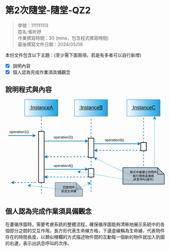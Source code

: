 # 第2次隨堂-隨堂-QZ2
>
>學號：111111113
><br />
>姓名:張昕妤
><br />
>作業撰寫時間：30 (mins，包含程式撰寫時間)
><br />
>最後撰寫文件日期：2024/05/08
>

本份文件包含以下主題：(至少需下面兩項，若是有多者可以自行新增)
- [x] 說明內容
- [x] 個人認為完成作業須具備觀念

## 說明程式與內容
<svg xmlns="http://www.w3.org/2000/svg" xmlns:xlink="http://www.w3.org/1999/xlink" version="1.1" width="577px" viewBox="-0.5 -0.5 577 352" content="&lt;mxfile&gt;&lt;diagram id=&quot;ZetOZe2FWv2F4SrSsgP-&quot; name=&quot;第1頁&quot;&gt;&lt;mxGraphModel dx=&quot;1013&quot; dy=&quot;529&quot; grid=&quot;1&quot; gridSize=&quot;10&quot; guides=&quot;1&quot; tooltips=&quot;1&quot; connect=&quot;1&quot; arrows=&quot;1&quot; fold=&quot;1&quot; page=&quot;1&quot; pageScale=&quot;1&quot; pageWidth=&quot;827&quot; pageHeight=&quot;1169&quot; math=&quot;0&quot; shadow=&quot;0&quot;&gt;&lt;root&gt;&lt;mxCell id=&quot;0&quot;/&gt;&lt;mxCell id=&quot;1&quot; parent=&quot;0&quot;/&gt;&lt;mxCell id=&quot;36&quot; value=&quot;&amp;lt;font style=&amp;quot;font-size: 11px;&amp;quot; color=&amp;quot;#000000&amp;quot;&amp;gt;程式中被建立的物件&amp;lt;br&amp;gt;執行規格長條格&amp;lt;br&amp;gt;訊息呼叫(操作)&amp;lt;br&amp;gt;&amp;lt;/font&amp;gt;&quot; style=&quot;shape=note;whiteSpace=wrap;html=1;backgroundOutline=1;darkOpacity=0.05;strokeColor=#23445d;strokeWidth=2;fontSize=13;fillColor=#bac8d3;gradientDirection=east;size=24;&quot; vertex=&quot;1&quot; parent=&quot;1&quot;&gt;&lt;mxGeometry x=&quot;474.99999999999994&quot; y=&quot;376&quot; width=&quot;150&quot; height=&quot;60&quot; as=&quot;geometry&quot;/&gt;&lt;/mxCell&gt;&lt;mxCell id=&quot;24&quot; value=&quot;&amp;lt;font style=&amp;quot;font-size: 11px;&amp;quot; color=&amp;quot;#000000&amp;quot;&amp;gt;回復物件&amp;lt;br&amp;gt;訊息生命線&amp;lt;/font&amp;gt;&quot; style=&quot;shape=note;whiteSpace=wrap;html=1;backgroundOutline=1;darkOpacity=0.05;strokeColor=#23445d;strokeWidth=1;fontSize=13;fillColor=#bac8d3;gradientDirection=east;size=24;&quot; vertex=&quot;1&quot; parent=&quot;1&quot;&gt;&lt;mxGeometry x=&quot;230&quot; y=&quot;430&quot; width=&quot;99.85&quot; height=&quot;50&quot; as=&quot;geometry&quot;/&gt;&lt;/mxCell&gt;&lt;mxCell id=&quot;8&quot; style=&quot;edgeStyle=none;html=1;fontSize=18;fontColor=#000000;dashed=1;endArrow=none;endFill=0;strokeWidth=2;fillColor=#1ba1e2;strokeColor=#1170af;&quot; edge=&quot;1&quot; parent=&quot;1&quot; source=&quot;2&quot; target=&quot;6&quot;&gt;&lt;mxGeometry relative=&quot;1&quot; as=&quot;geometry&quot;/&gt;&lt;/mxCell&gt;&lt;mxCell id=&quot;2&quot; value=&quot;&amp;lt;font size=&amp;quot;1&amp;quot; style=&amp;quot;&amp;quot; color=&amp;quot;#000000&amp;quot;&amp;gt;&amp;lt;u style=&amp;quot;font-size: 18px;&amp;quot;&amp;gt;:InstanceA&amp;lt;/u&amp;gt;&amp;lt;/font&amp;gt;&quot; style=&quot;rounded=0;whiteSpace=wrap;html=1;gradientDirection=west;fillColor=#1ba1e2;fontColor=#ffffff;strokeColor=#006EAF;gradientColor=#FFFFFF;&quot; vertex=&quot;1&quot; parent=&quot;1&quot;&gt;&lt;mxGeometry x=&quot;120&quot; y=&quot;130&quot; width=&quot;120&quot; height=&quot;60&quot; as=&quot;geometry&quot;/&gt;&lt;/mxCell&gt;&lt;mxCell id=&quot;3&quot; value=&quot;&amp;lt;font size=&amp;quot;1&amp;quot; style=&amp;quot;&amp;quot; color=&amp;quot;#000000&amp;quot;&amp;gt;&amp;lt;u style=&amp;quot;font-size: 18px;&amp;quot;&amp;gt;:InstanceB&amp;lt;/u&amp;gt;&amp;lt;/font&amp;gt;&quot; style=&quot;rounded=0;whiteSpace=wrap;html=1;gradientDirection=west;fillColor=#1ba1e2;fontColor=#ffffff;strokeColor=#006EAF;gradientColor=#FFFFFF;&quot; vertex=&quot;1&quot; parent=&quot;1&quot;&gt;&lt;mxGeometry x=&quot;300&quot; y=&quot;130&quot; width=&quot;120&quot; height=&quot;60&quot; as=&quot;geometry&quot;/&gt;&lt;/mxCell&gt;&lt;mxCell id=&quot;4&quot; value=&quot;&amp;lt;font size=&amp;quot;1&amp;quot; style=&amp;quot;&amp;quot; color=&amp;quot;#000000&amp;quot;&amp;gt;&amp;lt;u style=&amp;quot;font-size: 18px;&amp;quot;&amp;gt;:InstanceC&amp;lt;/u&amp;gt;&amp;lt;/font&amp;gt;&quot; style=&quot;rounded=0;whiteSpace=wrap;html=1;gradientDirection=west;fillColor=#1ba1e2;fontColor=#ffffff;strokeColor=#006EAF;gradientColor=#FFFFFF;&quot; vertex=&quot;1&quot; parent=&quot;1&quot;&gt;&lt;mxGeometry x=&quot;490&quot; y=&quot;130&quot; width=&quot;120&quot; height=&quot;60&quot; as=&quot;geometry&quot;/&gt;&lt;/mxCell&gt;&lt;mxCell id=&quot;6&quot; value=&quot;&quot; style=&quot;rounded=0;whiteSpace=wrap;html=1;fontSize=18;fontColor=#000000;fillColor=#FFFFFF;gradientColor=none;gradientDirection=east;rotation=90;strokeColor=#000000;strokeWidth=2;&quot; vertex=&quot;1&quot; parent=&quot;1&quot;&gt;&lt;mxGeometry x=&quot;87.5&quot; y=&quot;327.5&quot; width=&quot;185&quot; height=&quot;20&quot; as=&quot;geometry&quot;/&gt;&lt;/mxCell&gt;&lt;mxCell id=&quot;9&quot; value=&quot;&quot; style=&quot;endArrow=classic;html=1;fontSize=18;fontColor=#000000;fillColor=#1ba1e2;strokeColor=#006EAF;strokeWidth=2;&quot; edge=&quot;1&quot; parent=&quot;1&quot;&gt;&lt;mxGeometry width=&quot;50&quot; height=&quot;50&quot; relative=&quot;1&quot; as=&quot;geometry&quot;&gt;&lt;mxPoint x=&quot;60&quot; y=&quot;260&quot; as=&quot;sourcePoint&quot;/&gt;&lt;mxPoint x=&quot;160&quot; y=&quot;260&quot; as=&quot;targetPoint&quot;/&gt;&lt;/mxGeometry&gt;&lt;/mxCell&gt;&lt;mxCell id=&quot;10&quot; value=&quot;&amp;lt;font style=&amp;quot;font-size: 13px;&amp;quot;&amp;gt;operation1()&amp;lt;/font&amp;gt;&quot; style=&quot;text;html=1;strokeColor=none;fillColor=none;align=center;verticalAlign=middle;whiteSpace=wrap;rounded=0;fontSize=18;fontColor=#000000;&quot; vertex=&quot;1&quot; parent=&quot;1&quot;&gt;&lt;mxGeometry x=&quot;50&quot; y=&quot;236&quot; width=&quot;100&quot; height=&quot;20&quot; as=&quot;geometry&quot;/&gt;&lt;/mxCell&gt;&lt;mxCell id=&quot;12&quot; value=&quot;&quot; style=&quot;endArrow=classic;html=1;strokeWidth=2;fontSize=13;fontColor=#FFFFFF;dashed=1;fillColor=#1ba1e2;strokeColor=#006EAF;&quot; edge=&quot;1&quot; parent=&quot;1&quot;&gt;&lt;mxGeometry width=&quot;50&quot; height=&quot;50&quot; relative=&quot;1&quot; as=&quot;geometry&quot;&gt;&lt;mxPoint x=&quot;160&quot; y=&quot;430&quot; as=&quot;sourcePoint&quot;/&gt;&lt;mxPoint x=&quot;70&quot; y=&quot;430&quot; as=&quot;targetPoint&quot;/&gt;&lt;/mxGeometry&gt;&lt;/mxCell&gt;&lt;mxCell id=&quot;13&quot; style=&quot;edgeStyle=none;html=1;fontSize=18;fontColor=#000000;dashed=1;endArrow=none;endFill=0;fillColor=#1ba1e2;strokeColor=#006EAF;strokeWidth=2;&quot; edge=&quot;1&quot; parent=&quot;1&quot;&gt;&lt;mxGeometry relative=&quot;1&quot; as=&quot;geometry&quot;&gt;&lt;mxPoint x=&quot;179.57&quot; y=&quot;430&quot; as=&quot;sourcePoint&quot;/&gt;&lt;mxPoint x=&quot;180&quot; y=&quot;470&quot; as=&quot;targetPoint&quot;/&gt;&lt;/mxGeometry&gt;&lt;/mxCell&gt;&lt;mxCell id=&quot;14&quot; style=&quot;edgeStyle=none;html=1;fontSize=18;fontColor=#000000;dashed=1;endArrow=none;endFill=0;strokeWidth=2;fillColor=#1ba1e2;strokeColor=#1170AF;&quot; edge=&quot;1&quot; parent=&quot;1&quot; target=&quot;15&quot;&gt;&lt;mxGeometry relative=&quot;1&quot; as=&quot;geometry&quot;&gt;&lt;mxPoint x=&quot;360&quot; y=&quot;200&quot; as=&quot;sourcePoint&quot;/&gt;&lt;/mxGeometry&gt;&lt;/mxCell&gt;&lt;mxCell id=&quot;15&quot; value=&quot;&quot; style=&quot;rounded=0;whiteSpace=wrap;html=1;fontSize=18;fontColor=#000000;fillColor=#FFFFFF;gradientColor=none;gradientDirection=east;rotation=90;strokeColor=#000000;strokeWidth=2;&quot; vertex=&quot;1&quot; parent=&quot;1&quot;&gt;&lt;mxGeometry x=&quot;324.93&quot; y=&quot;294.45&quot; width=&quot;70.15&quot; height=&quot;20&quot; as=&quot;geometry&quot;/&gt;&lt;/mxCell&gt;&lt;mxCell id=&quot;16&quot; value=&quot;&quot; style=&quot;endArrow=classic;html=1;fontSize=18;fontColor=#000000;fillColor=#1ba1e2;strokeColor=#006EAF;strokeWidth=2;&quot; edge=&quot;1&quot; parent=&quot;1&quot;&gt;&lt;mxGeometry width=&quot;50&quot; height=&quot;50&quot; relative=&quot;1&quot; as=&quot;geometry&quot;&gt;&lt;mxPoint x=&quot;190&quot; y=&quot;280&quot; as=&quot;sourcePoint&quot;/&gt;&lt;mxPoint x=&quot;350&quot; y=&quot;280&quot; as=&quot;targetPoint&quot;/&gt;&lt;/mxGeometry&gt;&lt;/mxCell&gt;&lt;mxCell id=&quot;17&quot; value=&quot;&quot; style=&quot;endArrow=classic;html=1;dashed=1;strokeWidth=2;fontSize=13;fontColor=#FFFFFF;fillColor=#1ba1e2;strokeColor=#006EAF;&quot; edge=&quot;1&quot; parent=&quot;1&quot;&gt;&lt;mxGeometry width=&quot;50&quot; height=&quot;50&quot; relative=&quot;1&quot; as=&quot;geometry&quot;&gt;&lt;mxPoint x=&quot;350&quot; y=&quot;337&quot; as=&quot;sourcePoint&quot;/&gt;&lt;mxPoint x=&quot;190&quot; y=&quot;337&quot; as=&quot;targetPoint&quot;/&gt;&lt;/mxGeometry&gt;&lt;/mxCell&gt;&lt;mxCell id=&quot;18&quot; value=&quot;&quot; style=&quot;rounded=0;whiteSpace=wrap;html=1;fontSize=18;fontColor=#000000;fillColor=#FFFFFF;gradientColor=none;gradientDirection=east;rotation=90;strokeColor=#000000;strokeWidth=2;&quot; vertex=&quot;1&quot; parent=&quot;1&quot;&gt;&lt;mxGeometry x=&quot;344.85&quot; y=&quot;384.84&quot; width=&quot;30.31&quot; height=&quot;20&quot; as=&quot;geometry&quot;/&gt;&lt;/mxCell&gt;&lt;mxCell id=&quot;19&quot; value=&quot;&quot; style=&quot;endArrow=classic;html=1;fontSize=18;fontColor=#000000;fillColor=#1ba1e2;strokeColor=#006EAF;strokeWidth=2;&quot; edge=&quot;1&quot; parent=&quot;1&quot;&gt;&lt;mxGeometry width=&quot;50&quot; height=&quot;50&quot; relative=&quot;1&quot; as=&quot;geometry&quot;&gt;&lt;mxPoint x=&quot;190&quot; y=&quot;382&quot; as=&quot;sourcePoint&quot;/&gt;&lt;mxPoint x=&quot;350.0000000000001&quot; y=&quot;382&quot; as=&quot;targetPoint&quot;/&gt;&lt;/mxGeometry&gt;&lt;/mxCell&gt;&lt;mxCell id=&quot;20&quot; value=&quot;&quot; style=&quot;endArrow=classic;html=1;dashed=1;strokeWidth=2;fontSize=13;fontColor=#FFFFFF;fillColor=#1ba1e2;strokeColor=#006EAF;&quot; edge=&quot;1&quot; parent=&quot;1&quot;&gt;&lt;mxGeometry width=&quot;50&quot; height=&quot;50&quot; relative=&quot;1&quot; as=&quot;geometry&quot;&gt;&lt;mxPoint x=&quot;350.0000000000001&quot; y=&quot;409.9999999999999&quot; as=&quot;sourcePoint&quot;/&gt;&lt;mxPoint x=&quot;190&quot; y=&quot;410&quot; as=&quot;targetPoint&quot;/&gt;&lt;/mxGeometry&gt;&lt;/mxCell&gt;&lt;mxCell id=&quot;21&quot; style=&quot;edgeStyle=none;html=1;fontSize=18;fontColor=#000000;dashed=1;endArrow=none;endFill=0;strokeWidth=2;fillColor=#1ba1e2;strokeColor=#006EAF;exitX=1;exitY=0.5;exitDx=0;exitDy=0;&quot; edge=&quot;1&quot; parent=&quot;1&quot; source=&quot;15&quot;&gt;&lt;mxGeometry relative=&quot;1&quot; as=&quot;geometry&quot;&gt;&lt;mxPoint x=&quot;360&quot; y=&quot;350&quot; as=&quot;sourcePoint&quot;/&gt;&lt;mxPoint x=&quot;360&quot; y=&quot;380&quot; as=&quot;targetPoint&quot;/&gt;&lt;/mxGeometry&gt;&lt;/mxCell&gt;&lt;mxCell id=&quot;23&quot; style=&quot;edgeStyle=none;html=1;fontSize=18;fontColor=#000000;dashed=1;endArrow=none;endFill=0;strokeWidth=2;fillColor=#1ba1e2;strokeColor=#006EAF;&quot; edge=&quot;1&quot; parent=&quot;1&quot;&gt;&lt;mxGeometry relative=&quot;1&quot; as=&quot;geometry&quot;&gt;&lt;mxPoint x=&quot;359.64&quot; y=&quot;410&quot; as=&quot;sourcePoint&quot;/&gt;&lt;mxPoint x=&quot;360&quot; y=&quot;470&quot; as=&quot;targetPoint&quot;/&gt;&lt;/mxGeometry&gt;&lt;/mxCell&gt;&lt;mxCell id=&quot;25&quot; value=&quot;&amp;lt;font color=&amp;quot;#000000&amp;quot; style=&amp;quot;font-size: 13px;&amp;quot;&amp;gt;operation2()&amp;lt;/font&amp;gt;&quot; style=&quot;text;html=1;strokeColor=none;fillColor=none;align=center;verticalAlign=middle;whiteSpace=wrap;rounded=0;fontSize=18;fontColor=#FFFFFF;&quot; vertex=&quot;1&quot; parent=&quot;1&quot;&gt;&lt;mxGeometry x=&quot;210&quot; y=&quot;256&quot; width=&quot;100&quot; height=&quot;20&quot; as=&quot;geometry&quot;/&gt;&lt;/mxCell&gt;&lt;mxCell id=&quot;26&quot; value=&quot;&amp;lt;font style=&amp;quot;font-size: 13px;&amp;quot;&amp;gt;operation4()&amp;lt;/font&amp;gt;&quot; style=&quot;text;html=1;strokeColor=none;fillColor=none;align=center;verticalAlign=middle;whiteSpace=wrap;rounded=0;fontSize=18;fontColor=#000000;&quot; vertex=&quot;1&quot; parent=&quot;1&quot;&gt;&lt;mxGeometry x=&quot;210&quot; y=&quot;359&quot; width=&quot;100&quot; height=&quot;20&quot; as=&quot;geometry&quot;/&gt;&lt;/mxCell&gt;&lt;mxCell id=&quot;29&quot; style=&quot;edgeStyle=none;html=1;fontSize=18;fontColor=#000000;dashed=1;endArrow=none;endFill=0;strokeWidth=2;fillColor=#1ba1e2;strokeColor=#1170af;&quot; edge=&quot;1&quot; parent=&quot;1&quot; target=&quot;30&quot;&gt;&lt;mxGeometry relative=&quot;1&quot; as=&quot;geometry&quot;&gt;&lt;mxPoint x=&quot;549.99&quot; y=&quot;196&quot; as=&quot;sourcePoint&quot;/&gt;&lt;/mxGeometry&gt;&lt;/mxCell&gt;&lt;mxCell id=&quot;30&quot; value=&quot;&quot; style=&quot;rounded=0;whiteSpace=wrap;html=1;fontSize=18;fontColor=#000000;fillColor=#FFFFFF;gradientColor=none;gradientDirection=east;rotation=90;strokeColor=#000000;strokeWidth=2;&quot; vertex=&quot;1&quot; parent=&quot;1&quot;&gt;&lt;mxGeometry x=&quot;534.92&quot; y=&quot;290.14&quot; width=&quot;30.15&quot; height=&quot;20&quot; as=&quot;geometry&quot;/&gt;&lt;/mxCell&gt;&lt;mxCell id=&quot;31&quot; style=&quot;edgeStyle=none;html=1;fontSize=18;fontColor=#000000;dashed=1;endArrow=none;endFill=0;strokeWidth=2;fillColor=#1ba1e2;strokeColor=#006EAF;exitX=1;exitY=0.5;exitDx=0;exitDy=0;&quot; edge=&quot;1&quot; parent=&quot;1&quot; source=&quot;30&quot;&gt;&lt;mxGeometry relative=&quot;1&quot; as=&quot;geometry&quot;&gt;&lt;mxPoint x=&quot;549.99&quot; y=&quot;346&quot; as=&quot;sourcePoint&quot;/&gt;&lt;mxPoint x=&quot;549.99&quot; y=&quot;376&quot; as=&quot;targetPoint&quot;/&gt;&lt;/mxGeometry&gt;&lt;/mxCell&gt;&lt;mxCell id=&quot;34&quot; value=&quot;&quot; style=&quot;endArrow=classic;html=1;fontSize=18;fontColor=#000000;fillColor=#1ba1e2;strokeColor=#006EAF;strokeWidth=2;&quot; edge=&quot;1&quot; parent=&quot;1&quot;&gt;&lt;mxGeometry width=&quot;50&quot; height=&quot;50&quot; relative=&quot;1&quot; as=&quot;geometry&quot;&gt;&lt;mxPoint x=&quot;370&quot; y=&quot;290&quot; as=&quot;sourcePoint&quot;/&gt;&lt;mxPoint x=&quot;540&quot; y=&quot;289.53&quot; as=&quot;targetPoint&quot;/&gt;&lt;/mxGeometry&gt;&lt;/mxCell&gt;&lt;mxCell id=&quot;35&quot; value=&quot;&quot; style=&quot;endArrow=classic;html=1;dashed=1;strokeWidth=2;fontSize=13;fontColor=#FFFFFF;fillColor=#1ba1e2;strokeColor=#006EAF;entryX=0.635;entryY=-0.026;entryDx=0;entryDy=0;entryPerimeter=0;&quot; edge=&quot;1&quot; parent=&quot;1&quot; target=&quot;15&quot;&gt;&lt;mxGeometry width=&quot;50&quot; height=&quot;50&quot; relative=&quot;1&quot; as=&quot;geometry&quot;&gt;&lt;mxPoint x=&quot;540&quot; y=&quot;313.02999999999986&quot; as=&quot;sourcePoint&quot;/&gt;&lt;mxPoint x=&quot;392.0050000000001&quot; y=&quot;314.0886499999999&quot; as=&quot;targetPoint&quot;/&gt;&lt;/mxGeometry&gt;&lt;/mxCell&gt;&lt;mxCell id=&quot;37&quot; style=&quot;edgeStyle=none;html=1;fontSize=18;fontColor=#000000;dashed=1;endArrow=classic;endFill=1;strokeWidth=2;fillColor=#1ba1e2;strokeColor=#058DAF;dashPattern=1 2;&quot; edge=&quot;1&quot; parent=&quot;1&quot;&gt;&lt;mxGeometry relative=&quot;1&quot; as=&quot;geometry&quot;&gt;&lt;mxPoint x=&quot;590&quot; y=&quot;370&quot; as=&quot;sourcePoint&quot;/&gt;&lt;mxPoint x=&quot;590.0042762147109&quot; y=&quot;189.99499999999995&quot; as=&quot;targetPoint&quot;/&gt;&lt;/mxGeometry&gt;&lt;/mxCell&gt;&lt;mxCell id=&quot;38&quot; style=&quot;edgeStyle=none;html=1;fontSize=18;fontColor=#000000;dashed=1;endArrow=classic;endFill=1;strokeWidth=2;fillColor=#1ba1e2;strokeColor=#058DAF;dashPattern=1 2;&quot; edge=&quot;1&quot; parent=&quot;1&quot;&gt;&lt;mxGeometry relative=&quot;1&quot; as=&quot;geometry&quot;&gt;&lt;mxPoint x=&quot;505.08&quot; y=&quot;404.84000000000003&quot; as=&quot;sourcePoint&quot;/&gt;&lt;mxPoint x=&quot;370&quot; y=&quot;340&quot; as=&quot;targetPoint&quot;/&gt;&lt;/mxGeometry&gt;&lt;/mxCell&gt;&lt;mxCell id=&quot;39&quot; style=&quot;edgeStyle=none;html=1;fontSize=18;fontColor=#000000;dashed=1;endArrow=classic;endFill=1;strokeWidth=2;fillColor=#1ba1e2;strokeColor=#058DAF;dashPattern=1 2;&quot; edge=&quot;1&quot; parent=&quot;1&quot;&gt;&lt;mxGeometry relative=&quot;1&quot; as=&quot;geometry&quot;&gt;&lt;mxPoint x=&quot;510.23999999999995&quot; y=&quot;423.84000000000003&quot; as=&quot;sourcePoint&quot;/&gt;&lt;mxPoint x=&quot;310&quot; y=&quot;390&quot; as=&quot;targetPoint&quot;/&gt;&lt;/mxGeometry&gt;&lt;/mxCell&gt;&lt;mxCell id=&quot;40&quot; value=&quot;&amp;lt;font style=&amp;quot;font-size: 13px;&amp;quot;&amp;gt;operation3()&amp;lt;/font&amp;gt;&quot; style=&quot;text;html=1;strokeColor=none;fillColor=none;align=center;verticalAlign=middle;whiteSpace=wrap;rounded=0;fontSize=18;fontColor=#000000;&quot; vertex=&quot;1&quot; parent=&quot;1&quot;&gt;&lt;mxGeometry x=&quot;395.08000000000004&quot; y=&quot;266&quot; width=&quot;100&quot; height=&quot;20&quot; as=&quot;geometry&quot;/&gt;&lt;/mxCell&gt;&lt;mxCell id=&quot;41&quot; style=&quot;edgeStyle=none;html=1;fontSize=18;fontColor=#000000;dashed=1;endArrow=classic;endFill=1;strokeWidth=2;fillColor=#1ba1e2;strokeColor=#058DAF;dashPattern=1 2;&quot; edge=&quot;1&quot; parent=&quot;1&quot;&gt;&lt;mxGeometry relative=&quot;1&quot; as=&quot;geometry&quot;&gt;&lt;mxPoint x=&quot;302.99999999999994&quot; y=&quot;454.84000000000015&quot; as=&quot;sourcePoint&quot;/&gt;&lt;mxPoint x=&quot;360&quot; y=&quot;430&quot; as=&quot;targetPoint&quot;/&gt;&lt;/mxGeometry&gt;&lt;/mxCell&gt;&lt;mxCell id=&quot;42&quot; style=&quot;edgeStyle=none;html=1;fontSize=18;fontColor=#000000;dashed=1;endArrow=classic;endFill=1;strokeWidth=2;fillColor=#1ba1e2;strokeColor=#058DAF;dashPattern=1 2;&quot; edge=&quot;1&quot; parent=&quot;1&quot;&gt;&lt;mxGeometry relative=&quot;1&quot; as=&quot;geometry&quot;&gt;&lt;mxPoint x=&quot;251.43000000000012&quot; y=&quot;454.84000000000015&quot; as=&quot;sourcePoint&quot;/&gt;&lt;mxPoint x=&quot;130&quot; y=&quot;440&quot; as=&quot;targetPoint&quot;/&gt;&lt;/mxGeometry&gt;&lt;/mxCell&gt;&lt;/root&gt;&lt;/mxGraphModel&gt;&lt;/diagram&gt;&lt;/mxfile&gt;" onclick="(function(svg){var src=window.event.target||window.event.srcElement;while (src!=null&amp;&amp;src.nodeName.toLowerCase()!='a'){src=src.parentNode;}if(src==null){if(svg.wnd!=null&amp;&amp;!svg.wnd.closed){svg.wnd.focus();}else{var r=function(evt){if(evt.data=='ready'&amp;&amp;evt.source==svg.wnd){svg.wnd.postMessage(decodeURIComponent(svg.getAttribute('content')),'*');window.removeEventListener('message',r);}};window.addEventListener('message',r);svg.wnd=window.open('https://viewer.diagrams.net/?client=1&amp;page=0&amp;edit=_blank');}}})(this);" style="cursor:pointer;max-width:100%;max-height:352px;"><defs><linearGradient x1="100%" y1="0%" x2="0%" y2="0%" id="mx-gradient-ffffff-1-1ba1e2-1-e-0"><stop offset="0%" style="stop-color: rgb(27, 161, 226); stop-opacity: 1;"/><stop offset="100%" style="stop-color: rgb(255, 255, 255); stop-opacity: 1;"/></linearGradient></defs><g><path d="M 425 246 L 551 246 L 575 270 L 575 306 L 425 306 L 425 246 Z" fill="#bac8d3" stroke="#23445d" stroke-width="2" stroke-miterlimit="10" pointer-events="all"/><path d="M 551 246 L 551 270 L 575 270 Z" fill-opacity="0.05" fill="#000000" stroke="none" pointer-events="all"/><path d="M 551 246 L 551 270 L 575 270" fill="none" stroke="#23445d" stroke-width="2" stroke-miterlimit="10" pointer-events="all"/><g transform="translate(-0.5 -0.5)"><switch><foreignObject pointer-events="none" width="100%" height="100%" requiredFeatures="http://www.w3.org/TR/SVG11/feature#Extensibility" style="overflow: visible; text-align: left;"><div xmlns="http://www.w3.org/1999/xhtml" style="display: flex; align-items: unsafe center; justify-content: unsafe center; width: 148px; height: 1px; padding-top: 276px; margin-left: 426px;"><div data-drawio-colors="color: rgb(0, 0, 0); " style="box-sizing: border-box; font-size: 0px; text-align: center;"><div style="display: inline-block; font-size: 13px; font-family: Helvetica; color: rgb(0, 0, 0); line-height: 1.2; pointer-events: all; white-space: normal; overflow-wrap: normal;"><font color="#000000" style="font-size: 11px;">程式中被建立的物件<br />執行規格長條格<br />訊息呼叫(操作)<br /></font></div></div></div></foreignObject><text x="500" y="280" fill="rgb(0, 0, 0)" font-family="Helvetica" font-size="13px" text-anchor="middle">程式中被建立的物件執行規格長條格訊息呼叫(操作)...</text></switch></g><path d="M 180 300 L 255.85 300 L 279.85 324 L 279.85 350 L 180 350 L 180 300 Z" fill="#bac8d3" stroke="#23445d" stroke-miterlimit="10" pointer-events="all"/><path d="M 255.85 300 L 255.85 324 L 279.85 324 Z" fill-opacity="0.05" fill="#000000" stroke="none" pointer-events="all"/><path d="M 255.85 300 L 255.85 324 L 279.85 324" fill="none" stroke="#23445d" stroke-miterlimit="10" pointer-events="all"/><g transform="translate(-0.5 -0.5)"><switch><foreignObject pointer-events="none" width="100%" height="100%" requiredFeatures="http://www.w3.org/TR/SVG11/feature#Extensibility" style="overflow: visible; text-align: left;"><div xmlns="http://www.w3.org/1999/xhtml" style="display: flex; align-items: unsafe center; justify-content: unsafe center; width: 98px; height: 1px; padding-top: 325px; margin-left: 181px;"><div data-drawio-colors="color: rgb(0, 0, 0); " style="box-sizing: border-box; font-size: 0px; text-align: center;"><div style="display: inline-block; font-size: 13px; font-family: Helvetica; color: rgb(0, 0, 0); line-height: 1.2; pointer-events: all; white-space: normal; overflow-wrap: normal;"><font color="#000000" style="font-size: 11px;">回復物件<br />訊息生命線</font></div></div></div></foreignObject><text x="230" y="329" fill="rgb(0, 0, 0)" font-family="Helvetica" font-size="13px" text-anchor="middle">回復物件
訊息生命線</text></switch></g><path d="M 130 60 L 130 115" fill="none" stroke="#1170af" stroke-width="2" stroke-miterlimit="10" stroke-dasharray="6 6" pointer-events="stroke"/><rect x="70" y="0" width="120" height="60" fill="url(#mx-gradient-ffffff-1-1ba1e2-1-e-0)" stroke="#006eaf" pointer-events="all"/><g transform="translate(-0.5 -0.5)"><switch><foreignObject pointer-events="none" width="100%" height="100%" requiredFeatures="http://www.w3.org/TR/SVG11/feature#Extensibility" style="overflow: visible; text-align: left;"><div xmlns="http://www.w3.org/1999/xhtml" style="display: flex; align-items: unsafe center; justify-content: unsafe center; width: 118px; height: 1px; padding-top: 30px; margin-left: 71px;"><div data-drawio-colors="color: #ffffff; " style="box-sizing: border-box; font-size: 0px; text-align: center;"><div style="display: inline-block; font-size: 12px; font-family: Helvetica; color: rgb(255, 255, 255); line-height: 1.2; pointer-events: all; white-space: normal; overflow-wrap: normal;"><font color="#000000" style="" size="1"><u style="font-size: 18px;">:InstanceA</u></font></div></div></div></foreignObject><text x="130" y="34" fill="#ffffff" font-family="Helvetica" font-size="12px" text-anchor="middle">:InstanceA</text></switch></g><rect x="250" y="0" width="120" height="60" fill="url(#mx-gradient-ffffff-1-1ba1e2-1-e-0)" stroke="#006eaf" pointer-events="all"/><g transform="translate(-0.5 -0.5)"><switch><foreignObject pointer-events="none" width="100%" height="100%" requiredFeatures="http://www.w3.org/TR/SVG11/feature#Extensibility" style="overflow: visible; text-align: left;"><div xmlns="http://www.w3.org/1999/xhtml" style="display: flex; align-items: unsafe center; justify-content: unsafe center; width: 118px; height: 1px; padding-top: 30px; margin-left: 251px;"><div data-drawio-colors="color: #ffffff; " style="box-sizing: border-box; font-size: 0px; text-align: center;"><div style="display: inline-block; font-size: 12px; font-family: Helvetica; color: rgb(255, 255, 255); line-height: 1.2; pointer-events: all; white-space: normal; overflow-wrap: normal;"><font color="#000000" style="" size="1"><u style="font-size: 18px;">:InstanceB</u></font></div></div></div></foreignObject><text x="310" y="34" fill="#ffffff" font-family="Helvetica" font-size="12px" text-anchor="middle">:InstanceB</text></switch></g><rect x="440" y="0" width="120" height="60" fill="url(#mx-gradient-ffffff-1-1ba1e2-1-e-0)" stroke="#006eaf" pointer-events="all"/><g transform="translate(-0.5 -0.5)"><switch><foreignObject pointer-events="none" width="100%" height="100%" requiredFeatures="http://www.w3.org/TR/SVG11/feature#Extensibility" style="overflow: visible; text-align: left;"><div xmlns="http://www.w3.org/1999/xhtml" style="display: flex; align-items: unsafe center; justify-content: unsafe center; width: 118px; height: 1px; padding-top: 30px; margin-left: 441px;"><div data-drawio-colors="color: #ffffff; " style="box-sizing: border-box; font-size: 0px; text-align: center;"><div style="display: inline-block; font-size: 12px; font-family: Helvetica; color: rgb(255, 255, 255); line-height: 1.2; pointer-events: all; white-space: normal; overflow-wrap: normal;"><font color="#000000" style="" size="1"><u style="font-size: 18px;">:InstanceC</u></font></div></div></div></foreignObject><text x="500" y="34" fill="#ffffff" font-family="Helvetica" font-size="12px" text-anchor="middle">:InstanceC</text></switch></g><rect x="37.5" y="197.5" width="185" height="20" fill="#ffffff" stroke="#000000" stroke-width="2" transform="rotate(90,130,207.5)" pointer-events="all"/><path d="M 10 130 L 101.76 130" fill="none" stroke="#006eaf" stroke-width="2" stroke-miterlimit="10" pointer-events="stroke"/><path d="M 107.76 130 L 99.76 134 L 101.76 130 L 99.76 126 Z" fill="#006eaf" stroke="#006eaf" stroke-width="2" stroke-miterlimit="10" pointer-events="all"/><rect x="0" y="106" width="100" height="20" fill="none" stroke="none" pointer-events="all"/><g transform="translate(-0.5 -0.5)"><switch><foreignObject pointer-events="none" width="100%" height="100%" requiredFeatures="http://www.w3.org/TR/SVG11/feature#Extensibility" style="overflow: visible; text-align: left;"><div xmlns="http://www.w3.org/1999/xhtml" style="display: flex; align-items: unsafe center; justify-content: unsafe center; width: 98px; height: 1px; padding-top: 116px; margin-left: 1px;"><div data-drawio-colors="color: #000000; " style="box-sizing: border-box; font-size: 0px; text-align: center;"><div style="display: inline-block; font-size: 18px; font-family: Helvetica; color: rgb(0, 0, 0); line-height: 1.2; pointer-events: all; white-space: normal; overflow-wrap: normal;"><font style="font-size: 13px;">operation1()</font></div></div></div></foreignObject><text x="50" y="121" fill="#000000" font-family="Helvetica" font-size="18px" text-anchor="middle">operation1()</text></switch></g><path d="M 110 300 L 28.24 300" fill="none" stroke="#006eaf" stroke-width="2" stroke-miterlimit="10" stroke-dasharray="6 6" pointer-events="stroke"/><path d="M 22.24 300 L 30.24 296 L 28.24 300 L 30.24 304 Z" fill="#006eaf" stroke="#006eaf" stroke-width="2" stroke-miterlimit="10" pointer-events="all"/><path d="M 129.57 300 L 130 340" fill="none" stroke="#006eaf" stroke-width="2" stroke-miterlimit="10" stroke-dasharray="6 6" pointer-events="stroke"/><path d="M 310 70 L 310 139.38" fill="none" stroke="#1170af" stroke-width="2" stroke-miterlimit="10" stroke-dasharray="6 6" pointer-events="stroke"/><rect x="274.93" y="164.45" width="70.15" height="20" fill="#ffffff" stroke="#000000" stroke-width="2" transform="rotate(90,310.01,174.45)" pointer-events="all"/><path d="M 140 150 L 291.76 150" fill="none" stroke="#006eaf" stroke-width="2" stroke-miterlimit="10" pointer-events="stroke"/><path d="M 297.76 150 L 289.76 154 L 291.76 150 L 289.76 146 Z" fill="#006eaf" stroke="#006eaf" stroke-width="2" stroke-miterlimit="10" pointer-events="all"/><path d="M 300 207 L 148.24 207" fill="none" stroke="#006eaf" stroke-width="2" stroke-miterlimit="10" stroke-dasharray="6 6" pointer-events="stroke"/><path d="M 142.24 207 L 150.24 203 L 148.24 207 L 150.24 211 Z" fill="#006eaf" stroke="#006eaf" stroke-width="2" stroke-miterlimit="10" pointer-events="all"/><rect x="294.85" y="254.84" width="30.31" height="20" fill="#ffffff" stroke="#000000" stroke-width="2" transform="rotate(90,310,264.84)" pointer-events="all"/><path d="M 140 252 L 291.76 252" fill="none" stroke="#006eaf" stroke-width="2" stroke-miterlimit="10" pointer-events="stroke"/><path d="M 297.76 252 L 289.76 256 L 291.76 252 L 289.76 248 Z" fill="#006eaf" stroke="#006eaf" stroke-width="2" stroke-miterlimit="10" pointer-events="all"/><path d="M 300 280 L 148.24 280" fill="none" stroke="#006eaf" stroke-width="2" stroke-miterlimit="10" stroke-dasharray="6 6" pointer-events="stroke"/><path d="M 142.24 280 L 150.24 276 L 148.24 280 L 150.24 284 Z" fill="#006eaf" stroke="#006eaf" stroke-width="2" stroke-miterlimit="10" pointer-events="all"/><path d="M 310.01 209.52 L 310 250" fill="none" stroke="#006eaf" stroke-width="2" stroke-miterlimit="10" stroke-dasharray="6 6" pointer-events="stroke"/><path d="M 309.64 280 L 310 340" fill="none" stroke="#006eaf" stroke-width="2" stroke-miterlimit="10" stroke-dasharray="6 6" pointer-events="stroke"/><rect x="160" y="126" width="100" height="20" fill="none" stroke="none" pointer-events="all"/><g transform="translate(-0.5 -0.5)"><switch><foreignObject pointer-events="none" width="100%" height="100%" requiredFeatures="http://www.w3.org/TR/SVG11/feature#Extensibility" style="overflow: visible; text-align: left;"><div xmlns="http://www.w3.org/1999/xhtml" style="display: flex; align-items: unsafe center; justify-content: unsafe center; width: 98px; height: 1px; padding-top: 136px; margin-left: 161px;"><div data-drawio-colors="color: #FFFFFF; " style="box-sizing: border-box; font-size: 0px; text-align: center;"><div style="display: inline-block; font-size: 18px; font-family: Helvetica; color: rgb(255, 255, 255); line-height: 1.2; pointer-events: all; white-space: normal; overflow-wrap: normal;"><font style="font-size: 13px;" color="#000000">operation2()</font></div></div></div></foreignObject><text x="210" y="141" fill="#FFFFFF" font-family="Helvetica" font-size="18px" text-anchor="middle">operation2()</text></switch></g><rect x="160" y="229" width="100" height="20" fill="none" stroke="none" pointer-events="all"/><g transform="translate(-0.5 -0.5)"><switch><foreignObject pointer-events="none" width="100%" height="100%" requiredFeatures="http://www.w3.org/TR/SVG11/feature#Extensibility" style="overflow: visible; text-align: left;"><div xmlns="http://www.w3.org/1999/xhtml" style="display: flex; align-items: unsafe center; justify-content: unsafe center; width: 98px; height: 1px; padding-top: 239px; margin-left: 161px;"><div data-drawio-colors="color: #000000; " style="box-sizing: border-box; font-size: 0px; text-align: center;"><div style="display: inline-block; font-size: 18px; font-family: Helvetica; color: rgb(0, 0, 0); line-height: 1.2; pointer-events: all; white-space: normal; overflow-wrap: normal;"><font style="font-size: 13px;">operation4()</font></div></div></div></foreignObject><text x="210" y="244" fill="#000000" font-family="Helvetica" font-size="18px" text-anchor="middle">operation4()</text></switch></g><path d="M 499.99 66 L 499.99 155.07" fill="none" stroke="#1170af" stroke-width="2" stroke-miterlimit="10" stroke-dasharray="6 6" pointer-events="stroke"/><rect x="484.92" y="160.14" width="30.15" height="20" fill="#ffffff" stroke="#000000" stroke-width="2" transform="rotate(90,500,170.14)" pointer-events="all"/><path d="M 499.99 185.22 L 499.99 246" fill="none" stroke="#006eaf" stroke-width="2" stroke-miterlimit="10" stroke-dasharray="6 6" pointer-events="stroke"/><path d="M 320 160 L 481.76 159.55" fill="none" stroke="#006eaf" stroke-width="2" stroke-miterlimit="10" pointer-events="stroke"/><path d="M 487.76 159.54 L 479.78 163.56 L 481.76 159.55 L 479.75 155.56 Z" fill="#006eaf" stroke="#006eaf" stroke-width="2" stroke-miterlimit="10" pointer-events="all"/><path d="M 490 183.03 L 328.76 183.88" fill="none" stroke="#006eaf" stroke-width="2" stroke-miterlimit="10" stroke-dasharray="6 6" pointer-events="stroke"/><path d="M 322.76 183.91 L 330.74 179.87 L 328.76 183.88 L 330.78 187.87 Z" fill="#006eaf" stroke="#006eaf" stroke-width="2" stroke-miterlimit="10" pointer-events="all"/><path d="M 540 240 L 540 68.23" fill="none" stroke="#058daf" stroke-width="2" stroke-miterlimit="10" stroke-dasharray="2 4" pointer-events="stroke"/><path d="M 540 62.23 L 544 70.23 L 540 68.23 L 536 70.23 Z" fill="#058daf" stroke="#058daf" stroke-width="2" stroke-miterlimit="10" pointer-events="all"/><path d="M 455.08 274.84 L 327.42 213.56" fill="none" stroke="#058daf" stroke-width="2" stroke-miterlimit="10" stroke-dasharray="2 4" pointer-events="stroke"/><path d="M 322.02 210.97 L 330.96 210.82 L 327.42 213.56 L 327.5 218.04 Z" fill="#058daf" stroke="#058daf" stroke-width="2" stroke-miterlimit="10" pointer-events="all"/><path d="M 460.24 293.84 L 268.12 261.37" fill="none" stroke="#058daf" stroke-width="2" stroke-miterlimit="10" stroke-dasharray="2 4" pointer-events="stroke"/><path d="M 262.2 260.37 L 270.76 257.76 L 268.12 261.37 L 269.43 265.65 Z" fill="#058daf" stroke="#058daf" stroke-width="2" stroke-miterlimit="10" pointer-events="all"/><rect x="345.08" y="136" width="100" height="20" fill="none" stroke="none" pointer-events="all"/><g transform="translate(-0.5 -0.5)"><switch><foreignObject pointer-events="none" width="100%" height="100%" requiredFeatures="http://www.w3.org/TR/SVG11/feature#Extensibility" style="overflow: visible; text-align: left;"><div xmlns="http://www.w3.org/1999/xhtml" style="display: flex; align-items: unsafe center; justify-content: unsafe center; width: 98px; height: 1px; padding-top: 146px; margin-left: 346px;"><div data-drawio-colors="color: #000000; " style="box-sizing: border-box; font-size: 0px; text-align: center;"><div style="display: inline-block; font-size: 18px; font-family: Helvetica; color: rgb(0, 0, 0); line-height: 1.2; pointer-events: all; white-space: normal; overflow-wrap: normal;"><font style="font-size: 13px;">operation3()</font></div></div></div></foreignObject><text x="395" y="151" fill="#000000" font-family="Helvetica" font-size="18px" text-anchor="middle">operation3()</text></switch></g><path d="M 253 324.84 L 302.45 303.29" fill="none" stroke="#058daf" stroke-width="2" stroke-miterlimit="10" stroke-dasharray="2 4" pointer-events="stroke"/><path d="M 307.95 300.89 L 302.21 307.76 L 302.45 303.29 L 299.02 300.42 Z" fill="#058daf" stroke="#058daf" stroke-width="2" stroke-miterlimit="10" pointer-events="all"/><path d="M 201.43 324.84 L 88.18 311" fill="none" stroke="#058daf" stroke-width="2" stroke-miterlimit="10" stroke-dasharray="2 4" pointer-events="stroke"/><path d="M 82.22 310.27 L 90.65 307.27 L 88.18 311 L 89.68 315.21 Z" fill="#058daf" stroke="#058daf" stroke-width="2" stroke-miterlimit="10" pointer-events="all"/></g><switch><g requiredFeatures="http://www.w3.org/TR/SVG11/feature#Extensibility"/><a transform="translate(0,-5)" xlink:href="https://www.diagrams.net/doc/faq/svg-export-text-problems" target="_blank"><text text-anchor="middle" font-size="10px" x="50%" y="100%">Text is not SVG - cannot display</text></a></switch></svg>
## 個人認為完成作業須具備觀念
在畫循序圖時，需要考慮系統的整體流程，確保循序圖能夠清晰地展示系統中的各個部分之間的交互作用。長方形代表生命線方格，下邊虛線稱為生命線，代表物件存在的時間長度，以類似柵欄的方式描述物件間的互動每一個新的物件就加入到圖的右邊，表示出訊息呼叫的次序。


